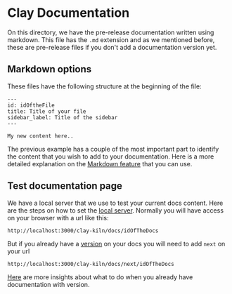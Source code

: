 # Clay Documentation

On this directory, we have the pre-release documentation written using markdown. This file has the `.md` extension and as we mentioned before, these are pre-release files if you don't add a documentation version yet.

## Markdown options

These files have the following structure at the beginning of the file:

```
---
id: idOftheFile
title: Title of your file
sidebar_label: Title of the sidebar
---

My new content here..
```

The previous example has a couple of the most important part to identify the content that you wish to add to your documentation. Here is a more detailed explanation  on the [Markdown feature](https://docusaurus.io/docs/en/doc-markdown) that you can use.

## Test documentation page

We have a local server that we use to test your current docs content. Here are the steps on how to set the [local server](https://github.com/clay/clay-kiln/tree/master/website#run-the-local-server). Normally you will have access on your browser with a url like this:

`http://localhost:3000/clay-kiln/docs/idOfTheDocs`

But if you already have a [version](https://github.com/clay/clay-kiln/tree/master/website#versioning-the-code) on your docs you will need to add `next` on your url

`http://localhost:3000/clay-kiln/docs/next/idOfTheDocs`

[Here](https://docusaurus.io/docs/en/versioning) are more insights about what to do when you already have documentation with version.
